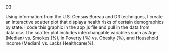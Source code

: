 D3

Using information from the U.S. Census Bureau and D3 techniques, I create an interactive scatter plot that displays health risks of certain demographics by state. I code this graphic in the app.js file and pull in the data from data.csv. The scatter plot includes interchangable variables such as Age (Median) vs. Smokes (%), In Poverty (%) vs. Obesity (%), and Household Income (Median) vs. Lacks Healthcare(%). 

